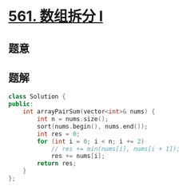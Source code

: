 #  [561. 数组拆分 I](https://leetcode.cn/problems/array-partition-i/)

## 题意



## 题解



```c++
class Solution {
public:
    int arrayPairSum(vector<int>& nums) {
        int n = nums.size();
        sort(nums.begin(), nums.end());
        int res = 0;
        for (int i = 0; i < n; i += 2)
            // res += min(nums[i], nums[i + 1]);
            res += nums[i];
        return res;
    }
};
```



```python3

```


